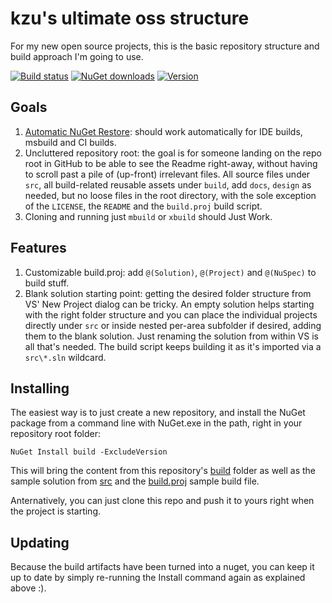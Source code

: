 kzu's ultimate oss structure
===

For my new open source projects, this is the basic repository structure and build approach I'm going to use. 

[![Build status](https://img.shields.io/appveyor/ci/kzu/oss.svg)](https://ci.appveyor.com/project/kzu/build)
[![NuGet downloads](https://img.shields.io/nuget/dt/build.svg)](https://www.nuget.org/packages/build)
[![Version](https://img.shields.io/nuget/v/build.svg)](https://www.nuget.org/packages/build)

## Goals

1. [Automatic NuGet Restore](http://www.cazzulino.com/ultimate-cross-platform-nuget-restore.html): should work automatically for IDE builds, msbuild and CI builds. 
2. Uncluttered repository root: the goal is for someone landing on the repo root in GitHub to be able to see the Readme right-away, without having to scroll past a pile of (up-front) irrelevant files. All source files under `src`, all build-related reusable assets under `build`, add `docs`, `design` as needed, but no loose files in the root directory, with the sole exception of the `LICENSE`, the `README` and the `build.proj` build script.
3. Cloning and running just `mbuild` or `xbuild` should Just Work.

## Features

1. Customizable build.proj: add `@(Solution)`, `@(Project)` and `@(NuSpec)` to build stuff.
2. Blank solution starting point: getting the desired folder structure from VS' New Project dialog can be tricky. An empty solution helps starting with the right folder structure and you can place the individual projects directly under `src` or inside nested per-area subfolder if desired, adding them to the blank solution. Just renaming the solution from within VS is all that's needed. The build script keeps building it as it's imported via a `src\*.sln` wildcard.

## Installing

The easiest way is to just create a new repository, and install the NuGet package from a command line with NuGet.exe in the path, right in your repository root folder:

	NuGet Install build -ExcludeVersion

This will bring the content from this repository's [build](https://github.com/kzu/oss/tree/master/build) folder as well as the sample solution from [src](https://github.com/kzu/oss/tree/master/src) and the [build.proj](https://github.com/kzu/oss/blob/master/build.proj) sample build file.

Anternatively, you can just clone this repo and push it to yours right when the project is starting. 
 
## Updating

Because the build artifacts have been turned into a nuget, you can keep it up to date by simply re-running the Install command again as explained above :).


